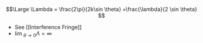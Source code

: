 $$\Large
\Lambda = \frac{2\pi}{2k\sin \theta} =\frac{\lambda}{2 \sin \theta}
$$

* See [[Interference Fringe]]
* $\lim_{ \ \theta \to 0 } \Lambda = \infty$
